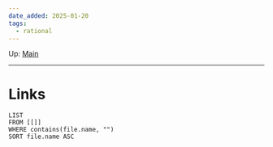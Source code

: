```yaml
---
date_added: 2025-01-20
tags:
  - rational
---
```

Up: [Main](Main.md)
___
 
# Links
```dataview
LIST
FROM [[]]
WHERE contains(file.name, "")
SORT file.name ASC
```
